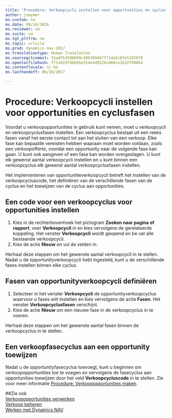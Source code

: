 ```yaml
---
title: 'Procedure: Verkoopcycli instellen voor opportunities en cyclusfasen'
author: jswymer
ms.custom: na
ms.date: 09/16/2016
ms.reviewer: na
ms.suite: na
ms.tgt_pltfrm: na
ms.topic: article
ms.prod: dynamics-nav-2017
ms.translationtype: Human Translation
ms.sourcegitcommit: 51adfb3588099c496f0946ff71da5c6fe518f070
ms.openlocfilehash: f71a92dfd6b65e314ead052bc088ce1b32f088b4
ms.contentlocale: nl-be
ms.lasthandoff: 06/26/2017

---
```

# <a name="how-to-set-up-opportunity-sales-cycles-and-cycle-stages"></a>Procedure: Verkoopcycli instellen voor opportunities en cyclusfasen
Voordat u verkoopopportunities in gebruik kunt nemen, moet u verkoopcycli en verkoopcyclusfasen instellen. Een verkoopcyclus bestaat uit een reeks fasen vanaf het eerste contact tot aan het sluiten van een verkoop. Elke fase kan bepaalde vereisten hebben waaraan moet worden voldaan, zoals een verkoopofferte, voordat een opportunity naar de volgende fase kan gaan. U kunt ook aangeven of een fase kan worden overgeslagen. U kunt elk gewenst aantal verkoopcycli instellen en u kunt binnen een verkoopcyclus elk gewenst aantal verkoopcyclusfasen instellen.

Het implementeren van opportunitieverkoopcycli betreft het instellen van de verkoopcycluscode, het definiëren van de verschillende fasen van de cyclus en het toewijzen van de cyclus aan opportunities.

## <a name="to-set-up-an-opportunity-sales-cycle-code"></a>Een code voor een verkoopcyclus voor opportunities instellen
1. Kies in de rechterbovenhoek het pictogram **Zoeken naar pagina of rapport**, voer **Verkoopcycli** in en kies vervolgens de gerelateerde koppeling. Het venster **Verkoopcycli** wordt geopend en be vat alle bestaande verkoopcycli.
2. Kies de actie **Nieuw** en vul de velden in.

Herhaal deze stappen om het gewenste aantal verkoopcycli in te stellen. Nadat u de opportunityverkoopcycli hebt ingesteld, kunt u de verschillende fases instellen binnen elke cyclus.

## <a name="to-define-opportunity-sales-cycle-stages"></a>Fasen van opportunityverkoopcycli definiëren
1. Selecteer in het venster **Verkoopcycli** de opportunityverkoopcyclus waarvoor u fases wilt instellen en kies vervolgens de actie **Fasen**. Het venster **Verkoopcyclusfasen** verschijnt.
2. Kies de actie **Nieuw** om een nieuwe fase in de verkoopcyclus in te voeren.

Herhaal deze stappen om het gewenste aantal fasen binnen de verkoopcyclus in te stellen.

## <a name="to-assign-stage-cycle-to-an-opportunity"></a>Een verkoopfasecyclus aan een opportunity toewijzen
Nadat u de opportunityfasecyclus toevoegt, kunt u beginnen om verkoopopportunities toe te voegen en vervolgens de fasecyclus aan opportunities toewijzen door het veld **Verkoopcycluscode** in te stellen. Zie voor meer informatie [Procedure: Verkoopopportunities maken](marketing-how-create-opportunities.md).

##<a name="see-also"></a>Zie ook  
[Verkoopopportunities verwerken](marketing-processing-sales-opportunities.md)  
[Verkoop beheren](sales-manage-sales.md)  
[Werken met Dynamics NAV](ui-work-product.md)

